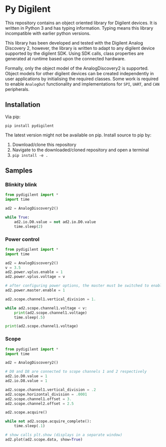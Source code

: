 # Py Digilent

This repository contains an object oriented library for Digilent devices. It is written in Python 3 and has typing information. Typing means this library incompatible with earlier python versions.

This library has been developed and tested with the Digilent Analog Discovery 2, however, the library is written to adapt to any digilent device supported by the digilent SDK. Using SDK calls, class properties are generated at runtime based upon the connected hardware.

Formally, only the object model of the AnalogDiscovery2 is supported. Object models for other digilent devices can be created independently in user applications by initialising the required classes.  Some work is required to enable `AnalogOut` functionality and implementations for `SPI`, `UART`, and `CAN` peripherals.

## Installation

Via pip:

```
pip install pydigilent
```

The latest version might not be available on pip. Install source to pip by:

1. Download/clone this repository
2. Navigate to the downloaded/cloned repository and open a terminal
3. `pip install -e .`

## Samples

### Blinkity blink

```py
from pydigilent import *
import time

ad2 = AnalogDiscovery2()

while True:
    ad2.io.D0.value = not ad2.io.D0.value
    time.sleep(2)
```

### Power control

```py
from pydigilent import *
import time

ad2 = AnalogDiscovery2()
v = 3.5
ad2.power.vplus.enable = 1
ad2.power.vplus.voltage = v

# after configuring power options, the master must be switched to enable
ad2.power.master.enable = 1

ad2.scope.channel1.vertical_division = 1.

while ad2.scope.channel1.voltage < v:
    print(ad2.scope.channel1.voltage)
    time.sleep(.5)

print(ad2.scope.channel1.voltage)
```

### Scope

```py
from pydigilent import *
import time

ad2 = AnalogDiscovery2()

# D0 and D8 are connected to scope channels 1 and 2 respectively
ad2.io.D0.value = 1
ad2.io.D8.value = 1

ad2.scope.channel1.vertical_division = .2
ad2.scope.horizontal_division = .0001
ad2.scope.channel1.offset = 3.
ad2.scope.channel2.offset = 2.5

ad2.scope.acquire()

while not ad2.scope.acquire_complete():
    time.sleep(.1)

# show calls plt.show (displays in a separate window)
ad2.plot(ad2.scope.data, show=True)
```

